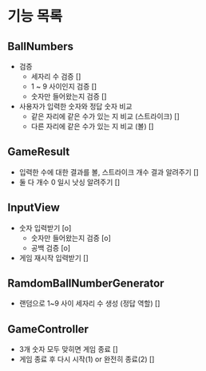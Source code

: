 # 기능 목록

## BallNumbers

- 검증
    - 세자리 수 검증 []
    - 1 ~ 9 사이인지 검증 []
    - 숫자만 들어왔는지 검증 []
- 사용자가 입력한 숫자와 정답 숫자 비교
    - 같은 자리에 같은 수가 있는 지 비교 (스트라이크) []
    - 다른 자리에 같은 수가 있는 지 비교 (볼) []

## GameResult

- 입력한 수에 대한 결과를 볼, 스트라이크 개수 결과 알려주기 []
- 둘 다 개수 0 일시 낫싱 알려주기 []

## InputView

- 숫자 입력받기 [o]
    - 숫자만 들어왔는지 검증 [o]
    - 공백 검증 [o]
- 게임 재시작 입력받기 []

## RamdomBallNumberGenerator

- 랜덤으로 1~9 사이 세자리 수 생성 (정답 역할) []

## GameController

- 3개 숫자 모두 맞히면 게임 종료 []
- 게임 종료 후 다시 시작(1) or 완전히 종료(2) []